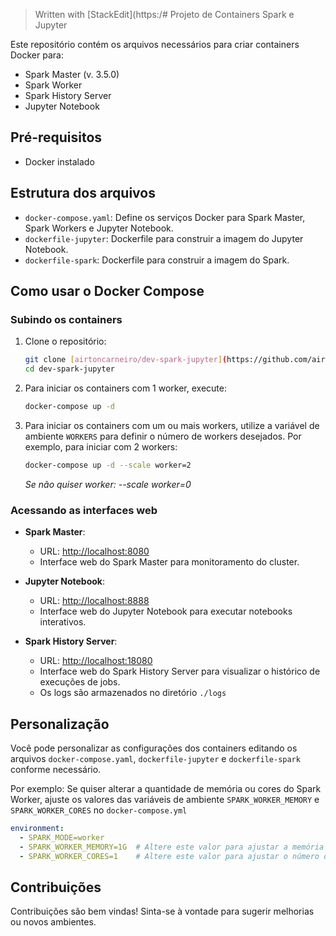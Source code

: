 > Written with [StackEdit](https:/# Projeto de Containers Spark e Jupyter

Este repositório contém os arquivos necessários para criar containers Docker para:

 - Spark Master (v. 3.5.0)
 - Spark Worker
 - Spark History Server
 - Jupyter Notebook

## Pré-requisitos

- Docker instalado

## Estrutura dos arquivos

- `docker-compose.yaml`: Define os serviços Docker para Spark Master, Spark Workers e Jupyter Notebook.
- `dockerfile-jupyter`: Dockerfile para construir a imagem do Jupyter Notebook.
- `dockerfile-spark`: Dockerfile para construir a imagem do Spark.

## Como usar o Docker Compose

### Subindo os containers

1. Clone o repositório:
    ```bash
    git clone [airtoncarneiro/dev-spark-jupyter](https://github.com/airtoncarneiro/dev-spark-jupyter)
    cd dev-spark-jupyter
    ```

2. Para iniciar os containers com 1 worker, execute:
    ```bash
    docker-compose up -d
    ```

3. Para iniciar os containers com um ou mais workers, utilize a variável de ambiente `WORKERS` para definir o número de workers desejados. Por exemplo, para iniciar com 2 workers:
    ```bash
    docker-compose up -d --scale worker=2
    ```
    *Se não quiser worker: --scale worker=0*

### Acessando as interfaces web

- **Spark Master**:
    - URL: [http://localhost:8080](http://localhost:8080)
    - Interface web do Spark Master para monitoramento do cluster.

- **Jupyter Notebook**:
    - URL: [http://localhost:8888](http://localhost:8888)
    - Interface web do Jupyter Notebook para executar notebooks interativos.

- **Spark History Server**:
    - URL: [http://localhost:18080](http://localhost:18080)
    - Interface web do Spark History Server para visualizar o histórico de execuções de jobs.
    - Os logs são armazenados no diretório `./logs`

## Personalização

Você pode personalizar as configurações dos containers editando os arquivos `docker-compose.yaml`, `dockerfile-jupyter` e `dockerfile-spark` conforme necessário.

Por exemplo: Se quiser alterar a quantidade de memória ou cores do Spark Worker, ajuste os valores das variáveis de ambiente `SPARK_WORKER_MEMORY` e `SPARK_WORKER_CORES` no `docker-compose.yml`

```yaml
environment:
  - SPARK_MODE=worker
  - SPARK_WORKER_MEMORY=1G  # Altere este valor para ajustar a memória (ex: 2G)
  - SPARK_WORKER_CORES=1    # Altere este valor para ajustar o número de núcleos (ex: 2)
```

## Contribuições

Contribuições são bem vindas! Sinta-se à vontade para sugerir melhorias ou novos ambientes.